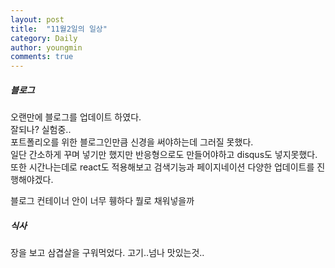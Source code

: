 ```yaml
---
layout: post
title:  "11월2일의 일상"
category: Daily
author: youngmin
comments: true
---
```


##### 블로그
오랜만에 블로그를 업데이트 하였다.  
잘되나? 실험중..  
포트폴리오를 위한 블로그인만큼 신경을 써야하는데 그러질 못했다.  
일단 간소하게 꾸며 넣기만 했지만 반응형으로도 만들어야하고 disqus도 넣지못했다.  
또한 시간나는데로 react도 적용해보고 검색기능과 페이지네이션 다양한 업데이트를 진행해야겠다.  

블로그 컨테이너 안이 너무 휑하다 뭘로 채워넣을까

##### 식사
장을 보고 삼겹살을 구워먹었다.
고기..넘나 맛있는것..